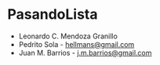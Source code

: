# PasandoLista
* Leonardo C. Mendoza Granillo
* Pedrito Sola - hellmans@gmail.com
* Juan M. Barrios - j.m.barrios@gmail.com

